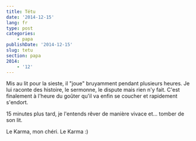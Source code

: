 ```yaml
---
title: Tétu
date: '2014-12-15'
lang: fr
type: post
categories:
    - papa
publishDate: '2014-12-15'
slug: tetu
section: papa
2014:
    - '12'
---
```


Mis au lit pour la sieste, il "joue" bruyamment pendant plusieurs heures. Je lui raconte des histoire, le sermonne, le dispute mais rien n'y fait. C'est finalement à l'heure du goûter qu'il va enfin se coucher et rapidement s'endort.

15 minutes plus tard, je l'entends rêver de manière vivace et... tomber de son lit.

Le Karma, mon chéri. Le Karma :)
